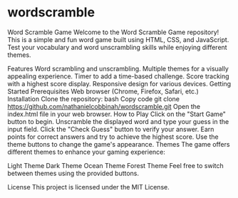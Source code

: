 # wordscramble
Word Scramble Game
Welcome to the Word Scramble Game repository! This is a simple and fun word game built using HTML, CSS, and JavaScript. Test your vocabulary and word unscrambling skills while enjoying different themes.


Features
Word scrambling and unscrambling.
Multiple themes for a visually appealing experience.
Timer to add a time-based challenge.
Score tracking with a highest score display.
Responsive design for various devices.
Getting Started
Prerequisites
Web browser (Chrome, Firefox, Safari, etc.)
Installation
Clone the repository:
bash
Copy code
git clone https://github.com/nathanielcobbinah/wordscramble.git
Open the index.html file in your web browser.
How to Play
Click on the "Start Game" button to begin.
Unscramble the displayed word and type your guess in the input field.
Click the "Check Guess" button to verify your answer.
Earn points for correct answers and try to achieve the highest score.
Use the theme buttons to change the game's appearance.
Themes
The game offers different themes to enhance your gaming experience:

Light Theme
Dark Theme
Ocean Theme
Forest Theme
Feel free to switch between themes using the provided buttons.

License
This project is licensed under the MIT License.

